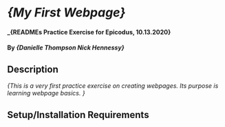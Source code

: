 # _{My First Webpage}_

#### _{READMEs Practice Exercise for Epicodus, 10.13.2020}

#### By _**{Danielle Thompson Nick Hennessy}**_

## Description
_{This is a very first practice exercise on creating webpages. Its purpose is learning webpage basics. }_
## Setup/Installation Requirements

<!--- N/A at this time because of webpage basic function.>

# Technologies Used

<ol>
  <li>HTML</li>
  <li>Markdown</li>
</ol>

### License

Copyright (c) 2020 **_{Danielle Thompson, Nick Hennessy}_**